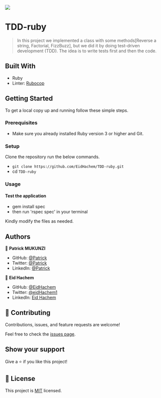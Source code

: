 ![](https://img.shields.io/badge/Microverse-blueviolet)

# TDD-ruby

> In this project we implemented a class with some methods[Reverse a string, Factorial, FizzBuzz], but we did it by doing test-driven development (TDD). The idea is to write tests first and then the code.

## Built With

- Ruby
- Linter: [Rubocop](https://rubocop.org/)

## Getting Started

To get a local copy up and running follow these simple steps.

### Prerequisites

- Make sure you already installed Ruby version 3 or higher and Git.

### Setup

Clone the repository run the below commands.

- `git clone https://github.com/EidHachem/TDD-ruby.git`
- cd `TDD-ruby`

### Usage

#### Test the application

- gem install spec
- then run 'rspec spec' in your terminal

Kindly modify the files as needed.

## Authors

👤 **Patrick MUKUNZI**

- GitHub: [@Patrick](https://github.com/Pazzo97)
- Twitter: [@Patrick](https://twitter.com/mukunzipat)
- LinkedIn: [@Patrick](https://www.linkedin.com/in/patrick-mukunzi/)

👤 **Eid Hachem**

- GitHub: [@EidHachem](https://github.com/EidHachem)
- Twitter: [@eidHachem1](https://twitter.com/@eidHachem1)
- LinkedIn: [Eid Hachem](https://www.linkedin.com/in/eid-hachem/)

## 🤝 Contributing

Contributions, issues, and feature requests are welcome!

Feel free to check the [issues page](https://github.com/EidHachem/TDD-ruby/issues).

## Show your support

Give a ⭐️ if you like this project!

## 📝 License

This project is [MIT](./MIT.md) licensed.
